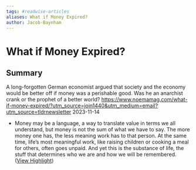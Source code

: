 ```yaml
---
tags: #readwise-articles
aliases: What if Money Expired?
author: Jacob-Baynham
---
```

# What if Money Expired?

## Summary
A long-forgotten German economist argued that society and the economy would be better off if money was a perishable good. Was he an anarchist crank or the prophet of a better world?
https://www.noemamag.com/what-if-money-expired/?utm_source=join1440&utm_medium=email?utm_source=tldrnewsletter
2023-11-14

- Money may be a language, a way to translate value in terms we all understand, but money is not the sum of what we have to say. The more money one has, the less meaning work has to that person. At the same time, life’s most meaningful work, like raising children or cooking a meal for others, often goes unpaid. And yet this is the substance of life, the stuff that determines who we are and how we will be remembered. ([View Highlight](https://read.readwise.io/read/01hhytb7ednbrsb7fnb7mn3mdg))
